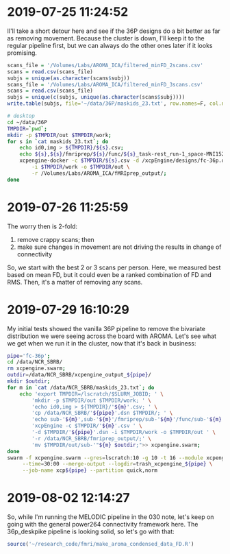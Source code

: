 # 2019-07-25 11:24:52

Il'll take a short detour here and see if the 36P designs do a bit better as far
as removing movement. Because the cluster is down, I'll keep it to the regular
pipeline first, but we can always do the other ones later if it looks promising.

```r
scans_file = '/Volumes/Labs/AROMA_ICA/filtered_minFD_2scans.csv'
scans = read.csv(scans_file)
subjs = unique(as.character(scans$subj))
scans_file = '/Volumes/Labs/AROMA_ICA/filtered_minFD_3scans.csv'
scans = read.csv(scans_file)
subjs = unique(c(subjs, unique(as.character(scans$subj))))
write.table(subjs, file='~/data/36P/maskids_23.txt', row.names=F, col.names=F, quote=F)
```

```bash
# desktop
cd ~/data/36P
TMPDIR=`pwd`;
mkdir -p $TMPDIR/out $TMPDIR/work;
for s in `cat maskids_23.txt`; do
    echo id0,img > ${TMPDIR}/${s}.csv;
    echo ${s},${s}/fmriprep/${s}/func/${s}_task-rest_run-1_space-MNI152NLin2009cAsym_desc-preproc_bold.nii.gz >> ${TMPDIR}/${s}.csv;
    xcpengine-docker -c $TMPDIR/${s}.csv -d /xcpEngine/designs/fc-36p.dsn \
        -i $TMPDIR/work -o $TMPDIR/out \
        -r /Volumes/Labs/AROMA_ICA/fMRIprep_output/;
done
```

# 2019-07-26 11:25:59

The worry then is 2-fold:

1) remove crappy scans; then
2) make sure changes in movement are not driving the results in change of connectivity

So, we start with the best 2 or 3 scans per person. Here, we measured best based
on mean FD, but it could even be a ranked combination of FD and RMS. Then, it's
a matter of removing any scans.

# 2019-07-29 16:10:29

My initial tests showed the vanilla 36P pipeline to remove the bivariate
distribution we were seeing across the board with AROMA. Let's see what we get
when we run it in the cluster, now that it's back in business:

```bash
pipe='fc-36p';
cd /data/NCR_SBRB/
rm xcpengine.swarm;
outdir=/data/NCR_SBRB/xcpengine_output_${pipe}/
mkdir $outdir;
for m in `cat /data/NCR_SBRB/maskids_23.txt`; do
    echo 'export TMPDIR=/lscratch/$SLURM_JOBID; ' \
        'mkdir -p $TMPDIR/out $TMPDIR/work; ' \
        'echo id0,img > ${TMPDIR}/'${m}'.csv; ' \
        'cp /data/NCR_SBRB/'${pipe}'.dsn $TMPDIR/; ' \
        'echo sub-'${m}',sub-'${m}'/fmriprep/sub-'${m}'/func/sub-'${m}'_task-rest_run-1_space-MNI152NLin2009cAsym_desc-preproc_bold.nii.gz >> ${TMPDIR}/'${m}'.csv; ' \
        'xcpEngine -c $TMPDIR/'${m}'.csv ' \
        '-d $TMPDIR/'${pipe}'.dsn -i $TMPDIR/work -o $TMPDIR/out ' \
        '-r /data/NCR_SBRB/fmriprep_output/;' \
        'mv $TMPDIR/out/sub-'"${m} $outdir;">> xcpengine.swarm;
done
swarm -f xcpengine.swarm --gres=lscratch:10 -g 10 -t 16 --module xcpengine/1.0rc1 \
     --time=30:00 --merge-output --logdir=trash_xcpengine_${pipe} \
     --job-name xcp${pipe} --partition quick,norm
```

# 2019-08-02 12:14:27

So, while I'm running the MELODIC pipeline in the 030 note, let's keep on going
with the general power264 connectivity framework here. The 36p_deskpike pipeline
is looking solid, so let's go with that:

```R
source('~/research_code/fmri/make_aroma_condensed_data_FD.R')
```

